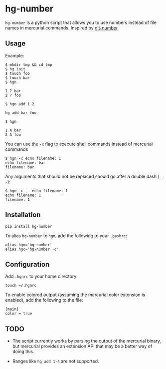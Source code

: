hg-number
=========

`hg-number` is a python script that allows you to use numbers instead of file names in mercurial commands. Inspired by [git-number](https://github.com/holygeek/git-number).

Usage
-----

Example:

```
$ mkdir tmp && cd tmp
$ hg init
$ touch foo
$ touch bar
$ hgn

1 ? bar
2 ? foo

$ hgn add 1 2

hg add bar foo

$ hgn

1 A bar
2 A foo
```

You can use the `-c` flag to execute shell commands instead of mercurial commands

```
$ hgn -c echo filename: 1
echo filename: bar
filename: bar
```

Any arguments that should not be replaced should go after a double dash (`--`):

```
$ hgn -c -- echo filename: 1
echo filename: 1
filename: 1
```

Installation
------------

```
pip install hg-number
```

To alias `hg-number` to `hgn`, add the following to your `.bashrc`:

```
alias hgn='hg-number'
alias hgc='hg-number -c'
```

Configuration
-------------

Add `.hgnrc` to your home directory:

```
touch ~/.hgnrc
```

To enable colored output (assuming the mercurial color extension is enabled), add the following to the file:

```
[main]
color = true
```

TODO
----

- The script currently works by parsing the output of the mercurial binary, but mercurial provides an extension API that may be a better way of doing this.

- Ranges like `hg add 1-4` are not supported.
